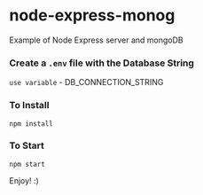 # node-express-monog
Example of Node Express server and mongoDB

### Create a `.env` file with the Database String
`use variable` - DB_CONNECTION_STRING

### To Install 
`npm install`

### To Start
`npm start`

Enjoy! :)